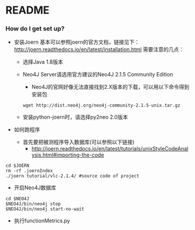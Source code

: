 # README #

### How do I get set up? ###
* 安装Joern
基本可以参照joern的官方文档，链接见下：
http://joern.readthedocs.io/en/latest/installation.html
需要注意的几点：

  * 选择Java 1.8版本

  * Neo4J Server请选用官方建议的Neo4J 2.1.5 Community Edition
    * Neo4J的官网好像无法直接找到2.X版本的下载，可以用以下命令得到安装包
    ```
    wget http://dist.neo4j.org/neo4j-community-2.1.5-unix.tar.gz
    ```

  * 安装python-joern时，请选择py2neo 2.0版本

* 如何跑程序

  * 首先要把被测程序导入数据库(可以参照以下链接)
    * http://joern.readthedocs.io/en/latest/tutorials/unixStyleCodeAnalysis.html#importing-the-code

```
cd $JOERN
rm -rf .joernIndex
./joern tutorial/vlc-2.1.4/ #source code of project
```


* 开启Neo4J数据库
```
cd $NEO4J
$NEO4J/bin/neo4j stop
$NEO4J/bin/neo4j start-no-wait
```

* 执行functionMetrics.py
